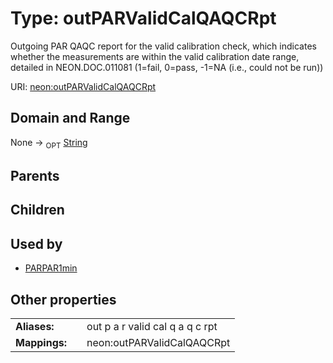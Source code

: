 
# Type: outPARValidCalQAQCRpt


Outgoing PAR QAQC report for the valid calibration check, which indicates whether the measurements are within the valid calibration date range, detailed in NEON.DOC.011081 (1=fail, 0=pass, -1=NA (i.e., could not be run))

URI: [neon:outPARValidCalQAQCRpt](https://data.neonscience.org/outPARValidCalQAQCRpt)


## Domain and Range

None ->  <sub>OPT</sub> [String](types/String.md)

## Parents


## Children


## Used by

 * [PARPAR1min](PARPAR1min.md)

## Other properties

|  |  |  |
| --- | --- | --- |
| **Aliases:** | | out p a r valid cal q a q c rpt |
| **Mappings:** | | neon:outPARValidCalQAQCRpt |

